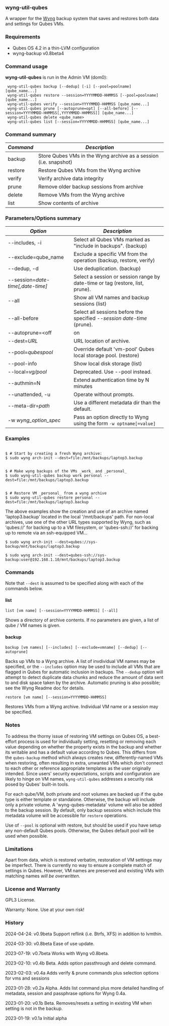 ### __wyng-util-qubes__

A wrapper for the [Wyng](https://github.com/tasket/wyng-backup) backup system that saves and
restores both data and settings for Qubes VMs.


### Requirements

* Qubes OS 4.2 in a thin-LVM configuration
* wyng-backup v0.8beta4


### Command usage

__wyng-util-qubes__ is run in the Admin VM (dom0):

```
 wyng-util-qubes backup [--dedup] [-i] [--pool=poolname] [qube_name...]
 wyng-util-qubes restore --session=YYYYMMDD-HHMMSS [--pool=poolname] [qube_name...]
 wyng-util-qubes verify --session=YYYYMMDD-HHMMSS [qube_name...]
 wyng-util-qubes prune [--autoprune=opt] [--all-before] [--session=YYYYMMDD-HHMMSS[,YYYYMMDD-HHMMSS]] [qube_name...]
 wyng-util-qubes delete <qube_name>
 wyng-util-qubes list [--session=YYYYMMDD-HHMMSS] [qube_name...]
```

### Command summary
| _Command_                     | _Description_
|-------------------------------|--------------
backup             | Store Qubes VMs in the Wyng archive as a session (i.e. snapshot)
restore            | Restore Qubes VMs from the Wyng archive
verify             | Verify archive data integrity
prune              | Remove older backup sessions from archive
delete             | Remove VMs from the Wyng archive
list               | Show contents of archive


### Parameters/Options summary

| _Option_                      | _Description_
|-------------------------------|--------------
--includes, -i         | Select all Qubes VMs marked as "include in backups". (backup)
--exclude=qube_name    | Exclude a specific VM from the operation (backup, restore, verify)
--dedup, -d            | Use deduplication. (backup)
--session=_date-time[,date-time]_ | Select a session or session range by date-time or tag (restore, list, prune).
--all                  | Show all VM names and backup sessions (list)
--all-before           | Select all sessions before the specified _--session date-time_ (prune).
--autoprune=<off|on|full>  | Automatic pruning by calendar date.
--dest=_URL_           | URL location of archive.
--pool=_qubespool_     | Override default 'vm-pool' Qubes local storage pool. (restore)
--pool-info            | Show local disk storage (list)
--local=_vg/pool_      | Deprecated. Use --pool instead.
--authmin=N            | Extend authentication time by N minutes
--unattended, -u       | Operate without prompts.
--meta-dir=_path_      | Use a different metadata dir than the default.
-w _wyng_option_spec_  | Pass an option directly to Wyng using the form `-w optname[=value]`


### Examples

```

$ # Start by creating a fresh Wyng archive:
$ sudo wyng arch-init --dest=file:/mnt/backups/laptop3.backup


$ # Make wyng backups of the VMs _work_ and _personal_
$ sudo wyng-util-qubes backup work personal --dest=file:/mnt/backups/laptop3.backup


$ # Restore VM _personal_ from a wyng archive
$ sudo wyng-util-qubes restore personal --dest=file:/mnt/backups/laptop3.backup

```

The above examples show the creation and use of an archive named 'laptop3.backup' located in
the local '/mnt/backups' path.  For non-local archives, use one of the other URL types supported
by Wyng, such as 'qubes://' for backing up to a VM filesystem, or 'qubes-ssh://' for backing up
to remote via an ssh-equipped VM...

```
$ sudo wyng arch-init --dest=qubes://sys-backup/mnt/backups/laptop3.backup

$ sudo wyng arch-init --dest=qubes-ssh://sys-backup:user@192.168.1.10/mnt/backups/laptop3.backup
```


### Commands

Note that `--dest` is assumed to be specified along with each of the commands below.

#### list

`list [vm name] [--session=YYYYMMDD-HHMMSS] [--all]`

Shows a directory of archive contents.  If no parameters are given, a list of qube / VM names
is given.


#### backup

`backup [vm names] [--includes] [--exclude=vmname] [--dedup] [--autoprune] `

Backs up VMs to a Wyng archive.  A list of invdividual VM names may be specified, or
the `--includes` option may be used to include all VMs that are flagged in Qubes
for automatic inclusion in backups.  The `--dedup` option will attempt to detect
duplicate data chunks and reduce the amount of data sent to and disk space taken
by the archive.  Automatic pruning is also possible; see the Wyng Readme doc for
details.

`restore [vm name] [--session=YYYYMMDD-HHMMSS]`

Restores VMs from a Wyng archive.  Individual VM name or a session may be specified.


### Notes

To address the thorny issue of restoring VM settings on Qubes OS, a best-effort process is used for
individually setting, resetting or removing each value depending on whether the property exists
in the backup and whether its writable and has a default value according to Qubes.  This differs
from the `qubes-backup` method which always creates new, differently-named VMs when restoring,
often resulting in extra, unwanted VMs which don't connect to each other or reference appropriate
templates as the user originally intended.  Since users' security expectations, scripts and
configuration are likely to hinge on VM names, `wyng-util-qubes` addresses a security risk posed by
Qubes' built-in tools.

For each qube/VM, both private and root volumes are backed up if the qube type is
either template or standalone.  Otherwise, the backup will include only a private volume.
A 'wyng-qubes-metadata' volume will also be added to the backup session.  By default,
only backup sessions which include this metadata volume will be accessible for
`restore` operations.

Use of `--pool` is optional with restore, but should be used if you have setup any non-default
Qubes pools.  Otherwise, the Qubes default pool will be used when possible.


### Limitations

Apart from data, which is restored verbatim, restoration of VM settings may be imperfect.  There is currently
no way to ensure a complete match of settings in Qubes.  However, VM names are preserved and existing
VMs with matching names _will be overwritten._


### License and Warranty
GPL3 License.

Warranty:  None.  Use at your own risk!


### History

2024-04-24: v0.9beta Support reflink (i.e. Btrfs, XFS) in addition to lvmthin.

2024-03-30: v0.8beta Ease of use update.

2023-07-19: v0.7beta Works with Wyng v0.8beta.

2023-02-10: v0.4b Beta. Adds option passthrough and delete command.

2023-02-03: v0.4a Adds verify & prune commands plus selection options for vms and sessions

2023-01-28: v0.2a Alpha. Adds list command plus more detailed handling of metadata, session and passphrase options for Wyng 0.4a.

2023-01-20: v0.1b Beta. Removes/resets a setting in existing VM when setting is not in the backup.

2023-01-19: v0.1a Initial alpha

